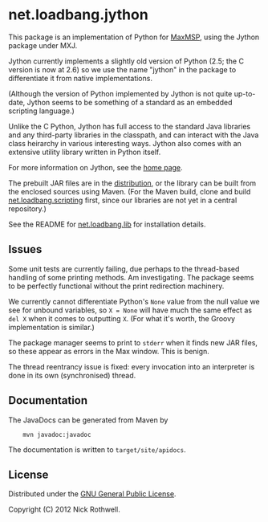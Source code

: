 # net.loadbang.jython

This package is an implementation of Python for [MaxMSP][max], using
the Jython package under MXJ.

Jython currently implements a slightly old version of Python (2.5; the
C version is now at 2.6) so we use the name "jython" in the package to
differentiate it from native implementations.

(Although the version of Python implemented by Jython is not quite
up-to-date, Jython seems to be something of a standard as an embedded
scripting language.)

Unlike the C Python, Jython has full access to the standard Java libraries
and any third-party libraries in the classpath, and can interact with
the Java class heirarchy in various interesting ways. Jython also comes
with an extensive utility library written in Python itself.

For more information on Jython, see the [home page][jython].

The prebuilt JAR files are in the [distribution][dist], or the
library can be built from the enclosed sources using Maven. (For the
Maven build, clone and build [net.loadbang.scripting][scripting]
first, since our libraries are not yet in a central repository.)

See the README for [net.loadbang.lib][lib] for installation details.

## Issues

Some unit tests are currently failing, due perhaps to the thread-based
handling of some printing methods. Am investigating. The package seems
to be perfectly functional without the print redirection machinery.

We currently cannot differentiate Python's `None` value from the null value we
see for unbound variables, so `X = None` will have much the same effect
as `del X` when it comes to outputting `X`. (For what it's worth, the Groovy
implementation is similar.)

The package manager seems to print to `stderr` when it finds new JAR files,
so these appear as errors in the Max window. This is benign.

The thread reentrancy issue is fixed: every invocation into an interpreter
is done in its own (synchronised) thread.

## Documentation

The JavaDocs can be generated from Maven by

        mvn javadoc:javadoc

The documentation is written to `target/site/apidocs`.

## License

Distributed under the [GNU General Public License][gpl].

Copyright (C) 2012 Nick Rothwell.

[max]: http://cycling74.com/products/max/
[jython]: http://jython.org
[scripting]: https://github.com/cassiel/net.loadbang.scripting
[lib]: https://github.com/cassiel/net.loadbang.lib
[gpl]: http://www.gnu.org/copyleft/gpl.html
[dist]: http://cassiel.github.com/net.loadbang.jython/distribution.zip
